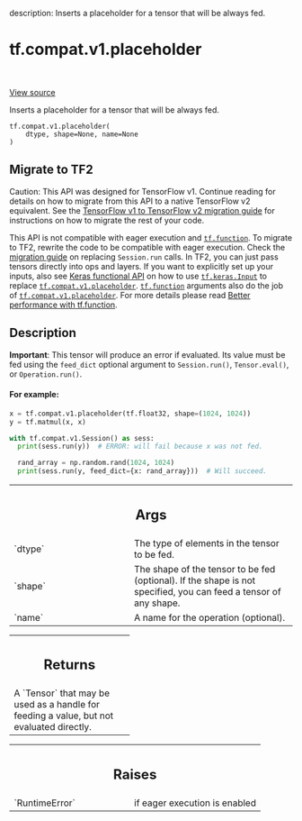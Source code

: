 description: Inserts a placeholder for a tensor that will be always fed.

<div itemscope itemtype="http://developers.google.com/ReferenceObject">
<meta itemprop="name" content="tf.compat.v1.placeholder" />
<meta itemprop="path" content="Stable" />
</div>

# tf.compat.v1.placeholder

<!-- Insert buttons and diff -->

<table class="tfo-notebook-buttons tfo-api nocontent" align="left">

</table>

<a target="_blank" class="external" href="/code/stable/tensorflow/python/ops/array_ops.py">View source</a>



Inserts a placeholder for a tensor that will be always fed.

<pre class="devsite-click-to-copy prettyprint lang-py tfo-signature-link">
<code>tf.compat.v1.placeholder(
    dtype, shape=None, name=None
)
</code></pre>





 <section><devsite-expandable expanded>
 <h2 class="showalways">Migrate to TF2</h2>

Caution: This API was designed for TensorFlow v1.
Continue reading for details on how to migrate from this API to a native
TensorFlow v2 equivalent. See the
[TensorFlow v1 to TensorFlow v2 migration guide](https://www.tensorflow.org/guide/migrate)
for instructions on how to migrate the rest of your code.

This API is not compatible with eager execution and <a href="../../../tf/function.md"><code>tf.function</code></a>. To migrate
to TF2, rewrite the code to be compatible with eager execution. Check the
[migration
guide](https://www.tensorflow.org/guide/migrate#1_replace_v1sessionrun_calls)
on replacing `Session.run` calls. In TF2, you can just pass tensors directly
into ops and layers. If you want to explicitly set up your inputs, also see
[Keras functional API](https://www.tensorflow.org/guide/keras/functional) on
how to use <a href="../../../tf/keras/Input.md"><code>tf.keras.Input</code></a> to replace <a href="../../../tf/compat/v1/placeholder.md"><code>tf.compat.v1.placeholder</code></a>.
<a href="../../../tf/function.md"><code>tf.function</code></a> arguments also do the job of <a href="../../../tf/compat/v1/placeholder.md"><code>tf.compat.v1.placeholder</code></a>.
For more details please read [Better
performance with tf.function](https://www.tensorflow.org/guide/function).


 </aside></devsite-expandable></section>

<h2>Description</h2>

<!-- Placeholder for "Used in" -->

**Important**: This tensor will produce an error if evaluated. Its value must
be fed using the `feed_dict` optional argument to `Session.run()`,
`Tensor.eval()`, or `Operation.run()`.

#### For example:



```python
x = tf.compat.v1.placeholder(tf.float32, shape=(1024, 1024))
y = tf.matmul(x, x)

with tf.compat.v1.Session() as sess:
  print(sess.run(y))  # ERROR: will fail because x was not fed.

  rand_array = np.random.rand(1024, 1024)
  print(sess.run(y, feed_dict={x: rand_array}))  # Will succeed.
```

<!-- Tabular view -->
 <table class="responsive fixed orange">
<colgroup><col width="214px"><col></colgroup>
<tr><th colspan="2"><h2 class="add-link">Args</h2></th></tr>

<tr>
<td>
`dtype`
</td>
<td>
The type of elements in the tensor to be fed.
</td>
</tr><tr>
<td>
`shape`
</td>
<td>
The shape of the tensor to be fed (optional). If the shape is not
specified, you can feed a tensor of any shape.
</td>
</tr><tr>
<td>
`name`
</td>
<td>
A name for the operation (optional).
</td>
</tr>
</table>



<!-- Tabular view -->
 <table class="responsive fixed orange">
<colgroup><col width="214px"><col></colgroup>
<tr><th colspan="2"><h2 class="add-link">Returns</h2></th></tr>
<tr class="alt">
<td colspan="2">
A `Tensor` that may be used as a handle for feeding a value, but not
evaluated directly.
</td>
</tr>

</table>



<!-- Tabular view -->
 <table class="responsive fixed orange">
<colgroup><col width="214px"><col></colgroup>
<tr><th colspan="2"><h2 class="add-link">Raises</h2></th></tr>

<tr>
<td>
`RuntimeError`
</td>
<td>
if eager execution is enabled
</td>
</tr>
</table>


